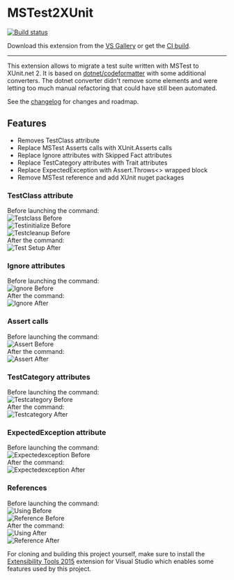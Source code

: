 # MSTest2XUnit

<!-- Replace this badge with your own-->
[![Build status](https://ci.appveyor.com/api/projects/status/8ud7ryay22re56ij/branch/master?svg=true)](https://ci.appveyor.com/project/kharaone/mstest2xunit/branch/master)

<!-- Update the VS Gallery link after you upload the VSIX-->
Download this extension from the [VS Gallery](https://visualstudiogallery.msdn.microsoft.com/[GuidFromGallery])
or get the [CI build](http://vsixgallery.com/extension/dd067b6f-96bd-4d0d-be4b-cd0d62fc66b8/).

---------------------------------------

This extension allows to migrate a test suite written with MSTest to XUnit.net 2.
It is based on [dotnet/codeformatter](https://github.com/dotnet/codeformatter) with some additional converters. The dotnet converter didn't remove some elements and were letting too much manual refactoring that could have still been automated.

See the [changelog](CHANGELOG.md) for changes and roadmap.

## Features

- Removes TestClass attribute
- Replace MSTest Asserts calls with XUnit.Asserts calls
- Replace Ignore attributes with Skipped Fact attributes
- Replace TestCategory attributes with Trait attributes
- Replace ExpectedException with Assert.Throws<> wrapped block
- Remove MSTest reference and add XUnit nuget packages

### TestClass attribute
Before launching the command:   
![Testclass Before](MSTest2XUnit/Resources/testclass_before.png)    
![Testinitialize Before](MSTest2XUnit/Resources/testinitialize_before.png)    
![Testcleanup Before](MSTest2XUnit/Resources/testcleanup_before.png)    
After the command:   
![Test Setup After](MSTest2XUnit/Resources/test_setup_after.png)

### Ignore attributes
Before launching the command:    
![Ignore Before](MSTest2XUnit/Resources/ignore_before.png)    
After the command:   
![Ignore After](MSTest2XUnit/Resources/ignore_after.png)    

### Assert calls
Before launching the command:    
![Assert Before](MSTest2XUnit/Resources/assert_before.png)    
After the command:   
![Assert After](MSTest2XUnit/Resources/assert_after.png)

### TestCategory attributes
Before launching the command:    
![Testcategory Before](MSTest2XUnit/Resources/testcategory_before.png)    
After the command:    
![Testcategory After](MSTest2XUnit/Resources/testcategory_after.png)    

### ExpectedException attribute
Before launching the command:    
![Expectedexception Before](MSTest2XUnit/Resources/expectedexception_before.png)    
After the command:    
![Expectedexception After](MSTest2XUnit/Resources/expectedexception_after.png)

### References
Before launching the command:    
![Using Before](MSTest2XUnit/Resources/using_before.png)    
![Reference Before](MSTest2XUnit/Resources/reference_before.png)    
After the command:    
![Using After](MSTest2XUnit/Resources/using_after.png)    
![Reference After](MSTest2XUnit/Resources/reference_after.png)    

For cloning and building this project yourself, make sure
to install the
[Extensibility Tools 2015](https://visualstudiogallery.msdn.microsoft.com/ab39a092-1343-46e2-b0f1-6a3f91155aa6)
extension for Visual Studio which enables some features
used by this project.